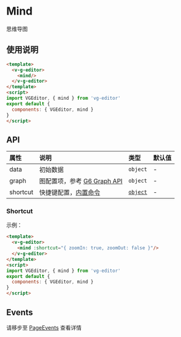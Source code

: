 # Mind

思维导图

## 使用说明

```html
<template>
  <v-g-editor>
    <mind/>
  </v-g-editor>
</template>
<script>
import VGEditor, { mind } from 'vg-editor'
export default {
  components: { VGEditor, mind }
}
</script>
```

## API

| 属性 | 说明 | 类型 | 默认值 |
| :--- | :--- | :--- | :--- |
| data | 初始数据 | `object` | - |
| graph | 图配置项，参考 [G6 Graph API](https://antv.alipay.com/zh-cn/index.html) | `object` | - |
| shortcut | 快捷键配置，[内置命令](./notFinished.md#内置命令) | [`object`](#Shortcut) | - |

### Shortcut

示例：

```html
<template>
  <v-g-editor>
    <mind :shortcut="{ zoomIn: true, zoomOut: false }"/>
  </v-g-editor>
</template>
<script>
import VGEditor, { mind } from 'vg-editor'
export default {
  components: { VGEditor, mind }
}
</script>
```

## Events

请移步至 [PageEvents](./pageEvents.zh-CN.md) 查看详情

